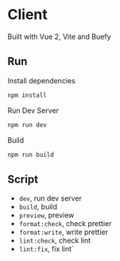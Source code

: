 # Client

Built with Vue 2, Vite and Buefy

## Run

Install dependencies

```bash
npm install
```

Run Dev Server

```bash
npm run dev
```

Build

```bash
npm run build
```

## Script

- `dev`, run dev server
- `build`, build
- `preview`, preview
- `format:check`, check prettier
- `format:write`, write prettier
- `lint:check`, check lint
- `lint:fix`, fix lint`
